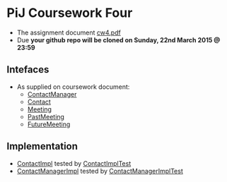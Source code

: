 # PiJ Coursework Four
* The assignment document [cw4.pdf](cw4.pdf)
* Due **your github repo will be cloned on Sunday, 22nd March 2015 @ 23:59**

## Intefaces
* As supplied on coursework document:
  * [ContactManager](src/main/ContactManager.java)
  * [Contact](src/main/Contact.java)
  * [Meeting](src/main/Meeting.java)
  * [PastMeeting](src/main/PastMeeting.java)
  * [FutureMeeting](src/main/FutureMeeting.java)


## Implementation
* [ContactImpl](src/main/ContactImpl.java) tested by  [ContactImplTest](src/test/ContactImplTest.java)
* [ContactManagerImpl](src/main/ContactManagerImpl.java) tested by  [ContactManagerImplTest](src/test/ContactManagerImplTest.java)

